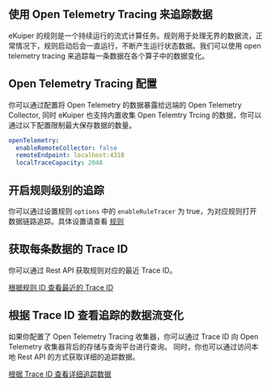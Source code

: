 ## 使用 Open Telemetry Tracing 来追踪数据

eKuiper 的规则是一个持续运行的流式计算任务。规则用于处理无界的数据流，正常情况下，规则启动后会一直运行，不断产生运行状态数据。我们可以使用 open telemetry tracing 来追踪每一条数据在各个算子中的数据变化。

## Open Telemetry Tracing 配置

你可以通过配置将 Open Telemetry 的数据暴露给远端的 Open Telemetry Collector, 同时 eKuiper 也支持内置收集 Open Telemtry Trcing 的数据，你可以通过以下配置限制最大保存数据的数量。

```yaml
openTelemetry:
  enableRemoteCollector: false
  remoteEndpoint: localhost:4318
  localTraceCapacity: 2048
```

## 开启规则级别的追踪

你可以通过设置规则 `options` 中的 `enableRuleTracer` 为 true，为对应规则打开数据链路追踪。具体设置请查看 [规则](../../guide/rules/overview.md#选项)

## 获取每条数据的 Trace ID

你可以通过 Rest API 获取规则对应的最近 Trace ID。

[根据规则 ID 查看最近的 Trace ID](../../api/restapi/trace.md#根据规则-id-查看最近的-trace-id)

## 根据 Trace ID 查看追踪的数据流变化

如果你配置了 Open Telemetry Tracing 收集器，你可以通过 Trace ID 向 Open Telemetry 收集器背后的存储与查询平台进行查询。 同时，你也可以通过访问本地 Rest API 的方式获取详细的追踪数据。

[根据 Trace ID 查看详细追踪数据](../../api/restapi/trace.md#根据-trace-id-查看详细追踪数据)